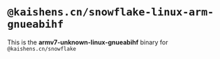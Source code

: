 # `@kaishens.cn/snowflake-linux-arm-gnueabihf`

This is the **armv7-unknown-linux-gnueabihf** binary for `@kaishens.cn/snowflake`
